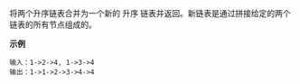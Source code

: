 将两个升序链表合并为一个新的 升序 链表并返回。新链表是通过拼接给定的两个链表的所有节点组成的。 

**示例**
```
输入：1->2->4, 1->3->4
输出：1->1->2->3->4->4
```
